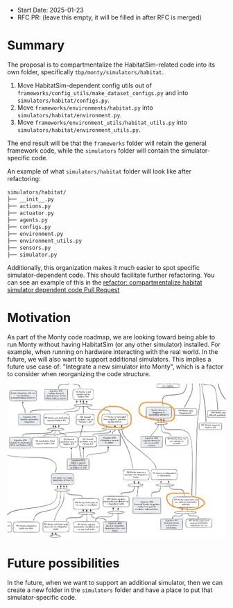 - Start Date: 2025-01-23
- RFC PR: (leave this empty, it will be filled in after RFC is merged)

# Summary

The proposal is to compartmentalize the HabitatSim-related code into its own folder, specifically `tbp/monty/simulators/habitat`.

1. Move HabitatSim-dependent config utils out of `frameworks/config_utils/make_dataset_configs.py` and into `simulators/habitat/configs.py`.
2. Move `frameworks/environments/habitat.py` into `simulators/habitat/environment.py`.
3. Move `frameworks/environment_utils/habitat_utils.py` into `simulators/habitat/environment_utils.py`.

The end result will be that the `frameworks` folder will retain the general framework code, while the `simulators` folder will contain the simulator-specific code.

An example of what `simulators/habitat` folder will look like after refactoring:

```
simulators/habitat/
├── __init__.py
├── actions.py
├── actuator.py
├── agents.py
├── configs.py
├── environment.py
├── environment_utils.py
├── sensors.py
├── simulator.py
```

Additionally, this organization makes it much easier to spot specific simulator-dependent code. This should facilitate further refactoring. You can see an example of this in the [refactor: compartmentalize habitat simulator dependent code Pull Request](https://github.com/thousandbrainsproject/tbp.monty/pull/149)

# Motivation

As part of the Monty code roadmap, we are looking toward being able to run Monty without having HabitatSim (or any other simulator) installed. For example, when running on hardware interacting with the real world. In the future, we will also want to support additional simulators. This implies a future use case of: "Integrate a new simulator into Monty", which is a factor to consider when reorganizing the code structure.

![Near term code roadmap](0000_compartmentalize_simulator_code/near-term-code-roadmap-with-higlights.png)

# Future possibilities

In the future, when we want to support an additional simulator, then we can create a new folder in the `simulators` folder and have a place to put that simulator-specific code.